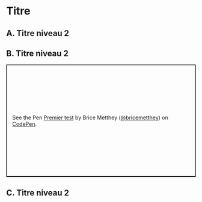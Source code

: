 # Titre

## A. Titre niveau 2




## B. Titre niveau 2

<p class="codepen" data-height="300" data-theme-id="dark" data-default-tab="html" data-slug-hash="ZErZzxN" data-editable="true" data-user="bricemetthey" style="height: 300px; box-sizing: border-box; display: flex; align-items: center; justify-content: center; border: 2px solid; margin: 1em 0; padding: 1em;">
  <span>See the Pen <a href="https://codepen.io/bricemetthey/pen/ZErZzxN">
  Premier test</a> by Brice Metthey (<a href="https://codepen.io/bricemetthey">@bricemetthey</a>)
  on <a href="https://codepen.io">CodePen</a>.</span>
</p>
<script async src="https://cpwebassets.codepen.io/assets/embed/ei.js"></script>


## C. Titre niveau 2

